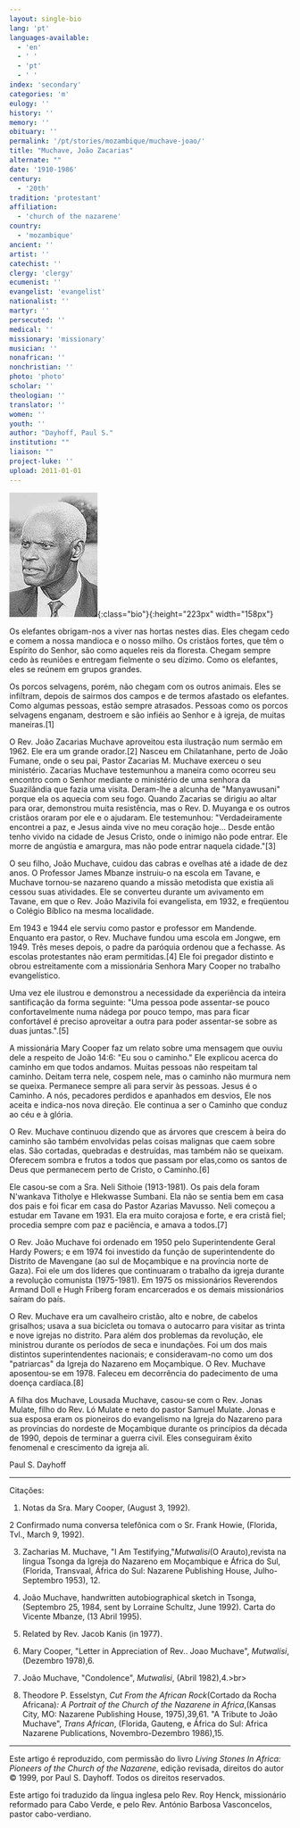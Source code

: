 ```yaml
---
layout: single-bio
lang: 'pt'
languages-available:
  - 'en'
  - ' '
  - 'pt'
  - ' '
index: 'secondary'
categories: 'm'
eulogy: ''
history: ''
memory: ''
obituary: ''
permalink: '/pt/stories/mozambique/muchave-joao/'
title: "Muchave, João Zacarias"
alternate: ""
date: '1910-1986'
century:
  - '20th'
tradition: 'protestant'
affiliation:
  - 'church of the nazarene'
country:
  - 'mozambique'
ancient: ''
artist: ''
catechist: ''
clergy: 'clergy'
ecumenist: ''
evangelist: 'evangelist'
nationalist: ''
martyr: ''
persecuted: ''
medical: ''
missionary: 'missionary'
musician: ''
nonafrican: ''
nonchristian: ''
photo: 'photo'
scholar: ''
theologian: ''
translator: ''
women: ''
youth: ''
author: "Dayhoff, Paul S."
institution: ""
liaison: ""
project-luke: ''
upload: 2011-01-01
---
```


![Joao Muchave](/images/bio-pics/mozambique/muchave-joao/muchave-joao.jpg){:class="bio"}{:height="223px" width="158px"}

Os elefantes obrigam-nos a viver nas hortas nestes dias. Eles chegam cedo e comem a nossa mandioca e o nosso milho. Os cristãos fortes, que têm o Espírito do Senhor, são como aqueles reis da floresta. Chegam sempre cedo às reuniões e entregam fielmente o seu dízimo. Como os elefantes, eles se reúnem em grupos grandes.

Os porcos selvagens, porém, não chegam com os outros animais. Eles se infiltram, depois de sairmos dos campos e de termos afastado os elefantes. Como algumas pessoas, estão sempre atrasados. Pessoas como os porcos selvagens enganam, destroem e são infiéis ao Senhor e à igreja, de muitas maneiras.[1]

O Rev. João Zacarias Muchave aproveitou esta ilustração num sermão em 1962. Ele era um grande orador.[2] Nasceu em Chilatanhane, perto de João Fumane, onde o seu pai, Pastor Zacarias M. Muchave  exerceu o seu ministério. Zacarias Muchave testemunhou  a maneira como ocorreu seu encontro com o Senhor mediante o ministério de uma senhora da Suazilândia que fazia uma visita. Deram-lhe a alcunha de "Manyawusani" porque ela os aquecia com seu fogo. Quando Zacarias se dirigiu ao altar para orar, demonstrou muita resistência, mas o Rev. D. Muyanga e os outros cristãos oraram por ele e o ajudaram. Ele testemunhou: "Verdadeiramente encontrei a paz, e Jesus ainda vive no meu coração hoje... Desde então tenho vivido na cidade de Jesus Cristo, onde o inimigo não pode entrar. Ele morre de angústia e amargura, mas não pode entrar naquela cidade."[3]

O seu filho, João Muchave, cuidou das cabras e ovelhas até a idade de dez anos. O Professor James Mbanze instruiu-o na escola em Tavane, e Muchave tornou-se nazareno quando a missão metodista que existia ali cessou suas atividades. Ele se converteu durante um avivamento em Tavane, em que o Rev. João Mazivila foi evangelista, em 1932, e freqüentou o Colégio Bíblico na mesma localidade.

Em 1943 e 1944 ele serviu como pastor e professor em Mandende. Enquanto era pastor, o Rev. Muchave fundou uma escola em Jongwe, em 1949. Três meses depois, o padre da paróquia ordenou que a fechasse. As escolas protestantes não eram permitidas.[4] Ele foi pregador distinto e obrou estreitamente com a missionária Senhora Mary Cooper no trabalho evangelístico.

Uma vez ele ilustrou e demonstrou a necessidade da experiência da inteira santificação da forma seguinte: "Uma pessoa pode assentar-se pouco confortavelmente numa nádega por pouco tempo, mas para ficar confortável é preciso aproveitar a outra para poder assentar-se sobre as duas juntas.".[5]

A missionária Mary Cooper faz um relato sobre uma mensagem que ouviu dele a respeito de João 14:6: "Eu sou o caminho." Ele explicou acerca do caminho em que todos andamos. Muitas pessoas não respeitam tal caminho. Deitam terra nele, cospem nele, mas o caminho não murmura nem se queixa. Permanece sempre ali para servir às pessoas. Jesus é o Caminho. A nós, pecadores perdidos e apanhados em desvios, Ele nos aceita e indica-nos nova direção. Ele continua a ser o Caminho que conduz ao céu e à glória.

O Rev. Muchave continuou dizendo que as árvores que crescem à beira do caminho são também envolvidas pelas coisas malignas que caem sobre elas. São cortadas, quebradas e destruídas, mas também não se queixam. Oferecem sombra e frutos a todos que passam por elas,como os santos de Deus que permanecem perto de Cristo, o Caminho.[6]

Ele casou-se com a Sra. Neli Sithoie (1913-1981). Os pais dela foram N'wankava Titholye e Hlekwasse Sumbani. Ela não se sentia bem em casa dos pais e foi ficar em casa do Pastor Azarias Mavusso. Neli começou a estudar em Tavane em 1931. Ela era muito corajosa e forte, e era cristã fiel; procedia sempre com paz e paciência, e amava a todos.[7]

O Rev. João Muchave foi ordenado em 1950 pelo Superintendente Geral Hardy Powers; e em 1974 foi investido da função de superintendente do Distrito de Mavengane (ao sul de Moçambique e na província norte de Gaza). Foi ele um dos líderes que continuaram o trabalho da igreja durante a revolução comunista (1975-1981). Em 1975 os missionários Reverendos Armand Doll e Hugh Friberg foram encarcerados e os demais missionários saíram do país.

O Rev. Muchave era um cavalheiro cristão, alto e nobre, de cabelos grisalhos; usava a sua bicicleta ou tomava o autocarro para visitar as trinta e nove igrejas no distrito. Para além dos problemas da revolução, ele ministrou durante os períodos de seca e inundações. Foi um dos mais distintos superintendentes nacionais; e consideravam-no como um dos "patriarcas" da Igreja do Nazareno em Moçambique. O Rev. Muchave aposentou-se em 1978. Faleceu em decorrência do padecimento de uma doença cardíaca.[8]

A filha dos Muchave, Lousada Muchave, casou-se com o Rev. Jonas Mulate, filho do Rev. Ló Mulate e neto do pastor Samuel Mulate. Jonas e sua esposa eram os pioneiros do evangelismo na Igreja do Nazareno para as províncias do nordeste de Moçambique durante os princípios da década de 1990, depois de terminar a guerra civil. Eles conseguiram êxito fenomenal e crescimento da igreja ali.

Paul S. Dayhoff

---

Citações:

1. Notas da Sra. Mary Cooper, (August 3, 1992).

2 Confirmado numa conversa telefônica com o Sr. Frank Howie, (Florida, Tvl., March 9, 1992).

3. Zacharias M. Muchave, "I Am Testifying,"*Mutwalisi*(O Arauto),revista na língua Tsonga da Igreja do Nazareno em Moçambique e África do Sul, (Florida, Transvaal, África do Sul: Nazarene Publishing House, Julho-Septembro 1953), 12.

4. João Muchave, handwritten autobiographical sketch in Tsonga, (Septembro 25, 1984, sent by Lorraine Schultz, June 1992). Carta do Vicente Mbanze, (13 Abril 1995).

5. Related by Rev. Jacob Kanis (in 1977).

6. Mary Cooper, "Letter in Appreciation of Rev.. Joao Muchave", *Mutwalisi*, (Dezembro 1978),6.

7. João Muchave, "Condolence", *Mutwalisi*, (Abril 1982),4.>br>
8. Theodore P. Esselstyn, *Cut From the African Rock*(Cortado da Rocha Africana)*: A Portrait of the Church of the Nazarene in Africa*,(Kansas City, MO: Nazarene Publishing House, 1975),39,61. "A Tribute to João Muchave", *Trans African*, (Florida, Gauteng, e África do Sul: Africa Nazarene Publications, Novembro-Dezembro 1986),15.

---

Este artigo é reproduzido, com permissão do livro *Living Stones In Africa: Pioneers of the Church of the Nazarene*, edição revisada, direitos do autor © 1999, por Paul S. Dayhoff.  Todos os direitos reservados.

Este artigo foi traduzido da língua inglesa pelo Rev. Roy Henck, missionário reformado para Cabo Verde, e pelo Rev. António Barbosa Vasconcelos, pastor cabo-verdiano.

